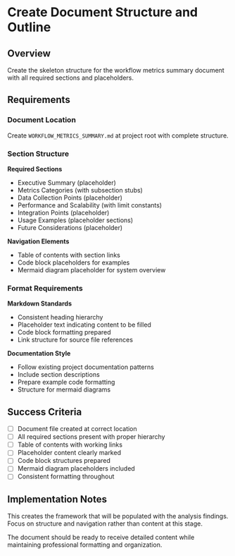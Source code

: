 # Create Document Structure and Outline

## Overview

Create the skeleton structure for the workflow metrics summary document with all required sections and placeholders.

## Requirements

### Document Location
Create `WORKFLOW_METRICS_SUMMARY.md` at project root with complete structure.

### Section Structure

**Required Sections**
- Executive Summary (placeholder)
- Metrics Categories (with subsection stubs)
- Data Collection Points (placeholder)
- Performance and Scalability (with limit constants)
- Integration Points (placeholder)
- Usage Examples (placeholder sections)
- Future Considerations (placeholder)

**Navigation Elements**
- Table of contents with section links
- Code block placeholders for examples
- Mermaid diagram placeholder for system overview

### Format Requirements

**Markdown Standards**
- Consistent heading hierarchy
- Placeholder text indicating content to be filled
- Code block formatting prepared
- Link structure for source file references

**Documentation Style**
- Follow existing project documentation patterns
- Include section descriptions
- Prepare example code formatting
- Structure for mermaid diagrams

## Success Criteria

- [ ] Document file created at correct location
- [ ] All required sections present with proper hierarchy
- [ ] Table of contents with working links
- [ ] Placeholder content clearly marked
- [ ] Code block structures prepared
- [ ] Mermaid diagram placeholders included
- [ ] Consistent formatting throughout

## Implementation Notes

This creates the framework that will be populated with the analysis findings. Focus on structure and navigation rather than content at this stage.

The document should be ready to receive detailed content while maintaining professional formatting and organization.